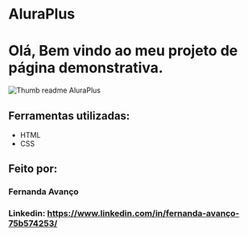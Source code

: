 # AluraPlus 

# Olá, Bem vindo ao meu projeto de página demonstrativa.
![Thumb readme AluraPlus](https://user-images.githubusercontent.com/131013225/235229104-52f4f414-dfff-426d-a3c1-b78551771078.png)
## Ferramentas utilizadas:
* HTML
* CSS
## Feito por:
### Fernanda Avanço
### Linkedin: https://www.linkedin.com/in/fernanda-avanço-75b574253/
